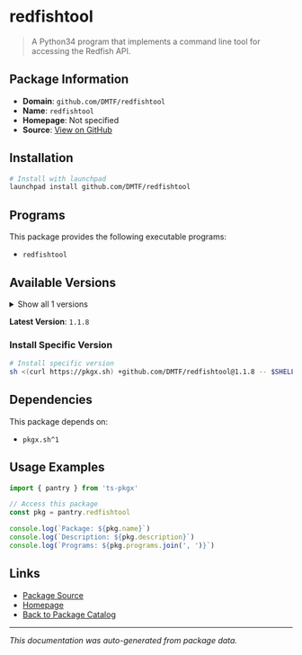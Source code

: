 # redfishtool

> A Python34 program that implements a command line tool for accessing the Redfish API.

## Package Information

- **Domain**: `github.com/DMTF/redfishtool`
- **Name**: `redfishtool`
- **Homepage**: Not specified
- **Source**: [View on GitHub](https://github.com/pkgxdev/pantry/tree/main/projects/github.com/DMTF/redfishtool/package.yml)

## Installation

```bash
# Install with launchpad
launchpad install github.com/DMTF/redfishtool
```

## Programs

This package provides the following executable programs:

- `redfishtool`

## Available Versions

<details>
<summary>Show all 1 versions</summary>

- `1.1.8`

</details>

**Latest Version**: `1.1.8`

### Install Specific Version

```bash
# Install specific version
sh <(curl https://pkgx.sh) +github.com/DMTF/redfishtool@1.1.8 -- $SHELL -i
```

## Dependencies

This package depends on:

- `pkgx.sh^1`

## Usage Examples

```typescript
import { pantry } from 'ts-pkgx'

// Access this package
const pkg = pantry.redfishtool

console.log(`Package: ${pkg.name}`)
console.log(`Description: ${pkg.description}`)
console.log(`Programs: ${pkg.programs.join(', ')}`)
```

## Links

- [Package Source](https://github.com/pkgxdev/pantry/tree/main/projects/github.com/DMTF/redfishtool/package.yml)
- [Homepage](#)
- [Back to Package Catalog](../../../package-catalog.md)

---

*This documentation was auto-generated from package data.*
